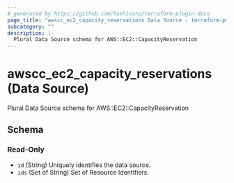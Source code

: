 ```yaml
---
# generated by https://github.com/hashicorp/terraform-plugin-docs
page_title: "awscc_ec2_capacity_reservations Data Source - terraform-provider-awscc"
subcategory: ""
description: |-
  Plural Data Source schema for AWS::EC2::CapacityReservation
---
```


# awscc_ec2_capacity_reservations (Data Source)

Plural Data Source schema for AWS::EC2::CapacityReservation



<!-- schema generated by tfplugindocs -->
## Schema

### Read-Only

- `id` (String) Uniquely identifies the data source.
- `ids` (Set of String) Set of Resource Identifiers.


